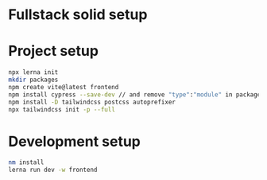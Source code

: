 # Fullstack solid setup

# Project setup

```bash
npx lerna init
mkdir packages
npm create vite@latest frontend
npm install cypress --save-dev // and remove "type":"module" in package.json
npm install -D tailwindcss postcss autoprefixer
npx tailwindcss init -p --full

```

# Development setup

```bash
nm install
lerna run dev -w frontend
```
